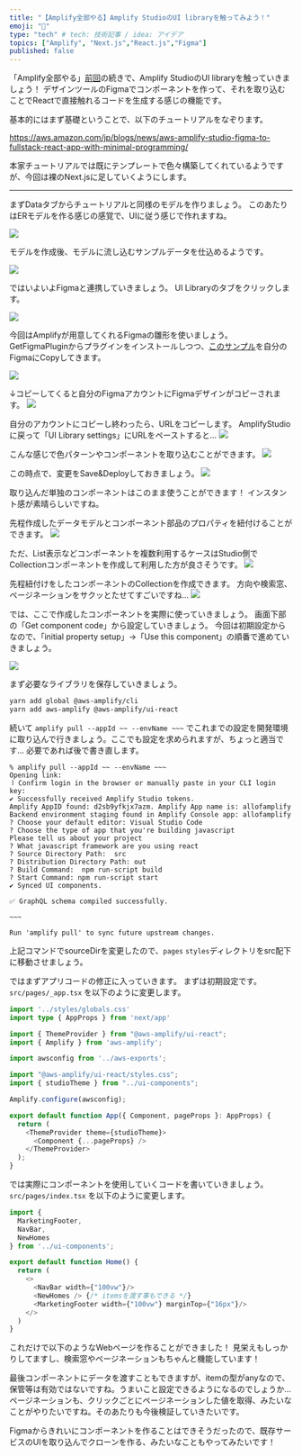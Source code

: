 ```yaml
---
title: "【Amplify全部やる】Amplify StudioのUI libraryを触ってみよう！"
emoji: "🎨"
type: "tech" # tech: 技術記事 / idea: アイデア
topics: ["Amplify", "Next.js","React.js","Figma"]
published: false
---
```


「Amplify全部やる」[前回](/articles/40f9353f24cc7c.md)の続きで、Amplify StudioのUI libraryを触っていきましょう！
デザインツールのFigmaでコンポーネントを作って、それを取り込むことでReactで直接触れるコードを生成する感じの機能です。


基本的にはまず基礎ということで、以下のチュートリアルをなぞります。

https://aws.amazon.com/jp/blogs/news/aws-amplify-studio-figma-to-fullstack-react-app-with-minimal-programming/

本家チュートリアルでは既にテンプレートで色々構築してくれているようですが、今回は裸のNext.jsに足していくようにします。

---

まずDataタブからチュートリアルと同様のモデルを作りましょう。
このあたりはERモデルを作る感じの感覚で、UIに従う感じで作れますね。

![](/images/1f37a13a177e27/1.png)

モデルを作成後、モデルに流し込むサンプルデータを仕込めるようです。

![](/images/1f37a13a177e27/2.png)

ではいよいよFigmaと連携していきましょう。
UI Libraryのタブをクリックします。

![](/images/1f37a13a177e27/3.png)

今回はAmplifyが用意してくれるFigmaの雛形を使いましょう。
GetFigmaPluginからプラグインをインストールしつつ、[このサンプル](https://www.figma.com/community/file/1047600760128127424)を自分のFigmaにCopyしてきます。

![](/images/1f37a13a177e27/4.png)

↓コピーしてくると自分のFigmaアカウントにFigmaデザインがコピーされます。
![](/images/1f37a13a177e27/5.png)

自分のアカウントにコピーし終わったら、URLをコピーします。
AmplifyStudioに戻って「UI Library settings」にURLをペーストすると…
![](/images/1f37a13a177e27/6.png)


こんな感じで色パターンやコンポーネントを取り込むことができます。
![](/images/1f37a13a177e27/9.png)

この時点で、変更をSave&Deployしておきましょう。
![](/images/1f37a13a177e27/10.png)

取り込んだ単独のコンポーネントはこのまま使うことができます！
インスタント感が素晴らしいですね。

先程作成したデータモデルとコンポーネント部品のプロパティを紐付けることができます。
![](/images/1f37a13a177e27/screencapture-ap-northeast-1-admin-amplifyapp-admin-d2sb9yfkjx7azm-staging-components-editor-c-cs2PwJt2Ao84qCaXAD-2022-12-10-00_13_53.png)

ただ、List表示などコンポーネントを複数利用するケースはStudio側でCollectionコンポーネントを作成して利用した方が良さそうです。
![](/images/1f37a13a177e27/8.png)

先程紐付けをしたコンポーネントのCollectionを作成できます。
方向や検索窓、ページネーションをサクッとたせてすごいですね…
![](/images/1f37a13a177e27/7.png)

では、ここで作成したコンポーネントを実際に使っていきましょう。
画面下部の「Get component code」から設定していきましょう。
今回は初期設定からなので、「initial property setup」→「Use this component」の順番で進めていきましょう。

![](/images/1f37a13a177e27/last.png)



まず必要なライブラリを保存していきましょう。

```sh
yarn add global @aws-amplify/cli
yarn add aws-amplify @aws-amplify/ui-react
```
続いて `amplify pull --appId ~~ --envName ~~~` でこれまでの設定を開発環境に取り込んで行きましょう。ここでも設定を求められますが、ちょっと適当です…
必要であれば後で書き直します。

```
% amplify pull --appId ~~ --envName ~~~
Opening link: 
⠸ Confirm login in the browser or manually paste in your CLI login key:
✔ Successfully received Amplify Studio tokens.
Amplify AppID found: d2sb9yfkjx7azm. Amplify App name is: allofamplify
Backend environment staging found in Amplify Console app: allofamplify
? Choose your default editor: Visual Studio Code
? Choose the type of app that you're building javascript
Please tell us about your project
? What javascript framework are you using react
? Source Directory Path:  src
? Distribution Directory Path: out
? Build Command:  npm run-script build
? Start Command: npm run-script start
✔ Synced UI components.

✅ GraphQL schema compiled successfully.

~~~

Run 'amplify pull' to sync future upstream changes.
```

上記コマンドでsourceDirを変更したので、`pages` `styles`ディレクトリをsrc配下に移動させましょう。

ではまずアプリコードの修正に入っていきます。
まずは初期設定です。
`src/pages/_app.tsx` を以下のように変更します。

```ts
import '../styles/globals.css'
import type { AppProps } from 'next/app'

import { ThemeProvider } from "@aws-amplify/ui-react";
import { Amplify } from 'aws-amplify';

import awsconfig from '../aws-exports';

import "@aws-amplify/ui-react/styles.css";
import { studioTheme } from "../ui-components";

Amplify.configure(awsconfig);

export default function App({ Component, pageProps }: AppProps) {
  return (
    <ThemeProvider theme={studioTheme}>
      <Component {...pageProps} />
    </ThemeProvider>
  );
}
```

では実際にコンポーネントを使用していくコードを書いていきましょう。
`src/pages/index.tsx` を以下のように変更します。


```ts
import { 
  MarketingFooter,
  NavBar,
  NewHomes 
} from '../ui-components';

export default function Home() {
  return (
    <>
      <NavBar width={"100vw"}/>
      <NewHomes /> {/* itemsを渡す事もできる */}
      <MarketingFooter width={"100vw"} marginTop={"16px"}/>
    </>
  )
}

```

これだけで以下のようなWebページを作ることができました！
見栄えもしっかりしてますし、検索窓やページネーションもちゃんと機能しています！

最後コンポーネントにデータを渡すこともできますが、itemの型がanyなので、保管等は有効ではないですね。うまいこと設定できるようになるのでしょうか…
ページネーションも、クリックごとにページネーションした値を取得、みたいなことがやりたいですね。そのあたりも今後検証していきたいです。


Figmaからきれいにコンポーネントを作ることはできそうだったので、既存サービスのUIを取り込んでクローンを作る、みたいなこともやってみたいです！